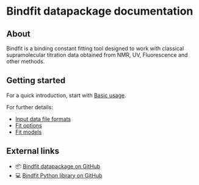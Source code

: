 # Bindfit datapackage documentation

## About

Bindfit is a binding constant fitting tool designed to work with classical supramolecular titration data obtained from NMR, UV, Fluorescence and other methods.

## Getting started

For a quick introduction, start with [Basic usage](basic-usage.md).

For further details:

* [Input data file formats](input-data-file-formats.md)
* [Fit options](options.md)
* [Fit models](models.md)

## External links

* 📦 [Bindfit datapackage on GitHub](https://github.com/opendatafit/bindfit-datapackage)
* 💻 [Bindfit Python library on GitHub](https://github.com/opendatafit/bindfit)
